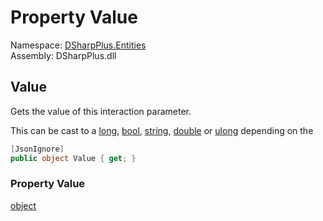 # Property Value

Namespace: [DSharpPlus.Entities](DSharpPlus.Entities.md)  
Assembly: DSharpPlus.dll

## <a id="DSharpPlus_Entities_DiscordInteractionDataOption_Value"></a>Value

Gets the value of this interaction parameter.
<p>This can be cast to a <a href="https://learn.microsoft.com/dotnet/csharp/language-reference/builtin-types/integral-numeric-types">long</a>, <a href="https://learn.microsoft.com/dotnet/csharp/language-reference/builtin-types/bool">bool</a>, <a href="https://learn.microsoft.com/dotnet/csharp/language-reference/builtin-types/reference-types">string</a>, <a href="https://learn.microsoft.com/dotnet/csharp/language-reference/builtin-types/floating-point-numeric-types">double</a> or <a href="https://learn.microsoft.com/dotnet/csharp/language-reference/builtin-types/integral-numeric-types">ulong</a> depending on the <xref href="DSharpPlus.Entities.DiscordInteractionDataOption.Type" data-throw-if-not-resolved="false"></xref></p>

```csharp
[JsonIgnore]
public object Value { get; }
```

### Property Value

[object](https://learn.microsoft.com/dotnet/api/system.object)

